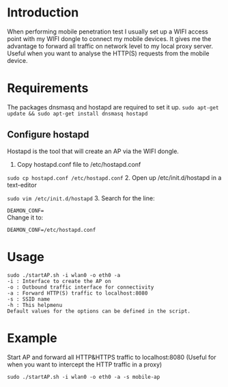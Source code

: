 # Introduction
When performing mobile penetration test I usually set up a WIFI access point with my WIFI dongle to connect my mobile devices. It gives me the advantage to forward all traffic on network level to my local proxy server. Useful when you want to analyse the HTTP(S) requests from the mobile device.

# Requirements 
The packages dnsmasq and hostapd are required to set it up.
`sudo apt-get update && sudo apt-get install dnsmasq hostapd`

## Configure hostapd
Hostapd is the tool that will create an AP via the WIFI dongle.
1. Copy hostapd.conf file to /etc/hostapd.conf

```sudo cp hostapd.conf /etc/hostapd.conf```
2. Open up /etc/init.d/hostapd in a text-editor

```sudo vim /etc/init.d/hostapd```
3. Search for the line:

```DEAMON_CONF=```    
Change it to:

```DEAMON_CONF=/etc/hostapd.conf```


# Usage
```
sudo ./startAP.sh -i wlan0 -o eth0 -a
-i : Interface to create the AP on
-o : Outbound traffic interface for connectivity
-a : Forward HTTP(S) traffic to localhost:8080
-s : SSID name
-h : This helpmenu
Default values for the options can be defined in the script.
```

# Example
Start AP and forward all HTTP&HTTPS traffic to localhost:8080
(Useful for when you want to intercept the HTTP traffic in a proxy)

```sudo ./startAP.sh -i wlan0 -o eth0 -a -s mobile-ap```

